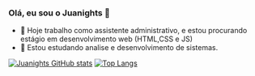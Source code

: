 ### Olá, eu sou o Juanights 👋


- 🔭 Hoje trabalho como assistente administrativo, e estou procurando estágio em desenvolvimento web (HTML,CSS e JS)
- 🌱 Estou estudando analise e desenvolvimento de sistemas.


[![Juanights GitHub stats](https://github-readme-stats.vercel.app/api?username=juanights&show_icons=true&theme=tokyonight)](https://github.com/juanights/github-readme-stats)
[![Top Langs](https://github-readme-stats.vercel.app/api/top-langs/?username=juanights&hide_progress=true)](https://github.com/juanights/github-readme-stats)


    
